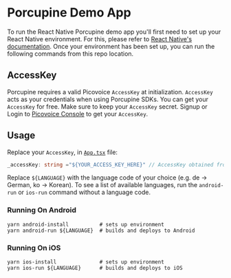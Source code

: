 # Porcupine Demo App

To run the React Native Porcupine demo app you'll first need to set up your React Native environment. For this, 
please refer to [React Native's documentation](https://reactnative.dev/docs/environment-setup). Once your environment has been set up, you can run the following commands from this repo location.

## AccessKey

Porcupine requires a valid Picovoice `AccessKey` at initialization. `AccessKey` acts as your credentials when using Porcupine SDKs.
You can get your `AccessKey` for free. Make sure to keep your `AccessKey` secret.
Signup or Login to [Picovoice Console](https://console.picovoice.ai/) to get your `AccessKey`.

## Usage

Replace your `AccessKey`, in [`App.tsx`](./PorcupineDemo/App.tsx) file:

```typescript
_accessKey: string ="${YOUR_ACCESS_KEY_HERE}" // AccessKey obtained from Picovoice Console (https://console.picovoice.ai/)
```

Replace `${LANGUAGE}` with the language code of your choice (e.g. de -> German, ko -> Korean).
To see a list of available languages, run the `android-run` or `ios-run` command without a language code.

### Running On Android

```console
yarn android-install          # sets up environment
yarn android-run ${LANGUAGE}  # builds and deploys to Android
```

### Running On iOS

```console
yarn ios-install              # sets up environment
yarn ios-run ${LANGUAGE}      # builds and deploys to iOS
```